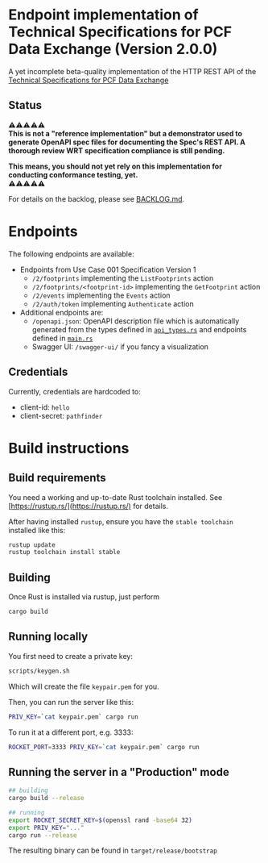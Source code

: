 # Endpoint implementation of Technical Specifications for PCF Data Exchange (Version 2.0.0)

A yet incomplete beta-quality implementation of the HTTP REST API of the [Technical Specifications for PCF Data Exchange](https://wbcsd.github.io/tr/2023/data-exchange-protocol-20230221/)

## Status

⚠️⚠️⚠️⚠️⚠️  
**This is **not** a "reference implementation" but a demonstrator used to generate OpenAPI spec files for documenting the Spec's REST API. A thorough review WRT specification compliance is still pending.**

**This means, you should not yet rely on this implementation for conducting conformance testing, yet.**  
⚠️⚠️⚠️⚠️⚠️

For details on the backlog, please see [BACKLOG.md](BACKLOG.md).

# Endpoints

The following endpoints are available:

- Endpoints from Use Case 001 Specification Version 1
  - `/2/footprints` implementing the `ListFootprints` action
  - `/2/footprints/<footprint-id>` implementing the `GetFootprint` action
  - `/2/events` implementing the `Events` action
  - `/2/auth/token` implementing `Authenticate` action
- Additional endpoints are:
  - `/openapi.json`: OpenAPI description file which is automatically generated from the types defined in [`api_types.rs`](src/api_types.rs) and endpoints defined in [`main.rs`](src/main.rs)
  - Swagger UI: `/swagger-ui/` if you fancy a visualization 

## Credentials

Currently, credentials are hardcoded to:
- client-id: `hello`
- client-secret: `pathfinder`

# Build instructions

## Build requirements

You need a working and up-to-date Rust toolchain installed. See [https://rustup.rs/](https://rustup.rs/) for details.

After having installed `rustup`, ensure you have the `stable toolchain` installed like this:

```sh
rustup update
rustup toolchain install stable
```

## Building

Once Rust is installed via rustup, just perform

```sh
cargo build
```

## Running locally

You first need to create a private key:

```sh
scripts/keygen.sh
```

Which will create the file `keypair.pem` for you. 

Then, you can run the server like this:

```sh
PRIV_KEY=`cat keypair.pem` cargo run
```

To run it at a different port, e.g. 3333:

```sh
ROCKET_PORT=3333 PRIV_KEY=`cat keypair.pem` cargo run 
```

## Running the server in a "Production" mode

```sh
## building
cargo build --release

## running
export ROCKET_SECRET_KEY=$(openssl rand -base64 32)
export PRIV_KEY="..."
cargo run --release
```

The resulting binary can be found in `target/release/bootstrap`
